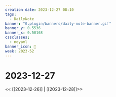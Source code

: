 ```yaml
---
creation date: 2023-12-27 08:10
tags:
  - DailyNote
banner: "0.plugin/banners/daily-note-banner.gif"
banner_y: 0.5536
banner_x: 0.50168
cssclasses:
  - noyaml
banner_icon: 💌
week: 2023-52
---
```


# 2023-12-27

<< [[2023-12-26]] | [[2023-12-28]]>>


